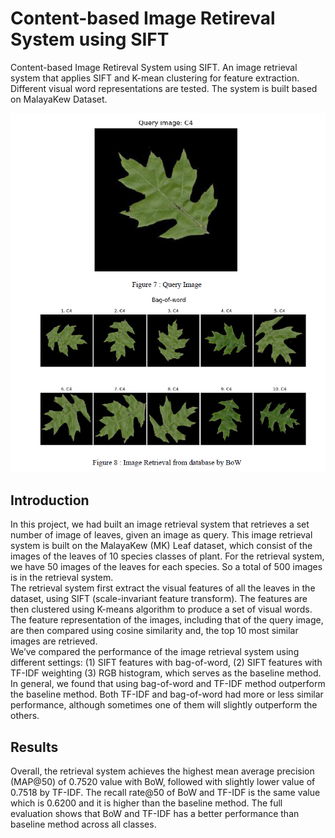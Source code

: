 # Content-based Image Retireval System using SIFT
Content-based Image Retireval System using SIFT. An image retrieval system that applies SIFT and K-mean clustering for feature extraction. Different visual word representations are tested. The system is built based on MalayaKew Dataset.

![alt text](https://github.com/xKHUNx/CBIR_System_using_SIFT/blob/master/image_retrieval.PNG)

## Introduction
In this project, we had built an image retrieval system that retrieves a set number of
image of leaves, given an image as query. This image retrieval system is built on the
MalayaKew (MK) Leaf dataset, which consist of the images of the leaves of 10 species
classes of plant. For the retrieval system, we have 50 images of the leaves for each species.
So a total of 500 images is in the retrieval system.
<br>
The retrieval system first extract the visual features of all the leaves in the dataset, using SIFT
(scale-invariant feature transform). The features are then clustered using K-means algorithm
to produce a set of visual words. The feature representation of the images, including that of
the query image, are then compared using cosine similarity and, the top 10 most similar
images are retrieved.
<br>
We’ve compared the performance of the image retrieval system using different settings: (1)
SIFT features with bag-of-word, (2) SIFT features with TF-IDF weighting (3) RGB
histogram, which serves as the baseline method.
In general, we found that using bag-of-word and TF-IDF method outperform the baseline
method. Both TF-IDF and bag-of-word had more or less similar performance, although
sometimes one of them will slightly outperform the others.

## Results
Overall, the retrieval system achieves the highest mean average precision (MAP@50) of
0.7520 value with BoW, followed with slightly lower value of 0.7518 by TF-IDF. The recall
rate@50 of BoW and TF-IDF is the same value which is 0.6200 and it is higher than the
baseline method. The full evaluation shows that BoW and TF-IDF has a better performance
than baseline method across all classes.
